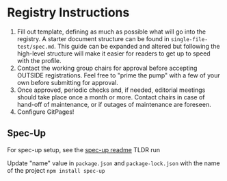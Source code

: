 # Registry Instructions

1. Fill out template, defining as much as possible what will go into the registry. A starter document structure can be found in `single-file-test/spec.md`. This guide can be expanded and altered but following the high-level structure will make it easier for readers to get up to speed with the profile. 
2. Contact the working group chairs for approval before accepting OUTSIDE registrations. Feel free to "prime the pump" with a few of your own before submitting for approval. 
4. Once approved, periodic checks and, if needed, editorial meetings should take place once a month or more. Contact chairs in case of hand-off of maintenance, or if outages of maintenance are foreseen.
5. Configure GitPages!


## Spec-Up

For spec-up setup, see the [spec-up readme](https://github.com/decentralized-identity/spec-up)
TLDR run 

Update "name" value in `package.json` and `package-lock.json` with the name of the project
`npm install spec-up`
